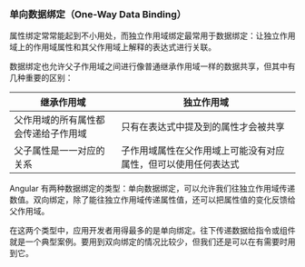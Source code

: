 ### 单向数据绑定（One-Way Data Binding）

属性绑定常常能起到不小用处，而独立作用域绑定最常用于数据绑定：让独立作用域上的作用域属性和其父作用域上解释的表达式进行关联。

数据绑定也允许父子作用域之间进行像普通继承作用域一样的数据共享，但其中有几种重要的区别：

|继承作用域|独立作用域|
|--|--|
|父作用域的所有属性都会传递给子作用域|只有在表达式中提及到的属性才会被共享|
|父子属性是一一对应的关系|子作用域属性在父作用域上可能没有对应属性，但可以使用任何表达式|

Angular 有两种数据绑定的类型：单向数据绑定，可以允许我们往独立作用域传递数值。双向绑定，除了能往独立作用域传递属性值，还可以把属性值的变化反馈给父作用域。

在这两个类型中，应用开发者用得最多的是单向绑定。往下传递数据给指令或组件就是一个典型案例。要用到双向绑定的情况比较少，但我们还是可以在有需要时用到它。

